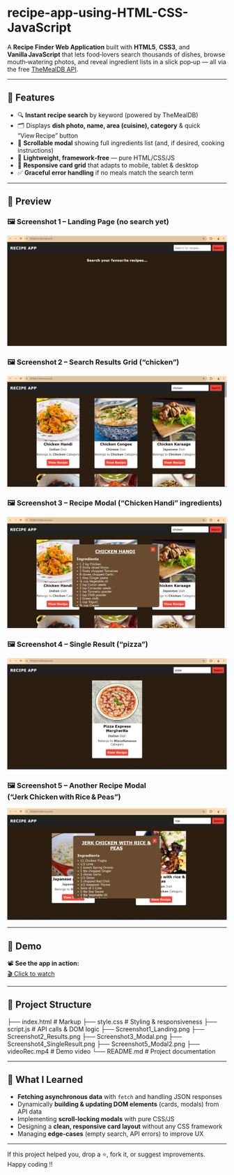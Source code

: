 # recipe-app-using-HTML-CSS-JavaScript

A **Recipe Finder Web Application** built with **HTML5**, **CSS3**, and **Vanilla JavaScript** that lets food‑lovers search thousands of dishes, browse mouth‑watering photos, and reveal ingredient lists in a slick pop‑up — all via the free [TheMealDB API](https://www.themealdb.com/api.php).

---

## 🚀 Features

- 🔍 **Instant recipe search** by keyword (powered by TheMealDB)  
- 🗂️ Displays **dish photo, name, area (cuisine), category** & quick “View Recipe” button  
- 🍴 **Scrollable modal** showing full ingredients list (and, if desired, cooking instructions)  
- 💾 **Lightweight, framework‑free** — pure HTML/CSS/JS  
- 📱 **Responsive card grid** that adapts to mobile, tablet & desktop  
- ✅ **Graceful error handling** if no meals match the search term  

---

## 📸 Preview

### 🖼️ Screenshot 1 – Landing Page (no search yet)  
![Recipe App – Landing](./Screenshot1.png)

### 🖼️ Screenshot 2 – Search Results Grid (“chicken”)  
![Recipe App – Search Results](./Screenshot2.png)

### 🖼️ Screenshot 3 – Recipe Modal (“Chicken Handi” ingredients)  
![Recipe App – Modal](./Screenshot3.png)

### 🖼️ Screenshot 4 – Single Result (“pizza”)  
![Recipe App – Single Result](./Screenshot4.png)

### 🖼️ Screenshot 5 – Another Recipe Modal (“Jerk Chicken with Rice & Peas”)  
![Recipe App – Modal 2](./Screenshot5.png)

---

## 🎥 Demo

📽️ **See the app in action:**  
[🎬 Click to watch](./videoRec.mp4)

---

## 📂 Project Structure

├── index.html # Markup
├── style.css # Styling & responsiveness
├── script.js # API calls & DOM logic
├── Screenshot1_Landing.png
├── Screenshot2_Results.png
├── Screenshot3_Modal.png
├── Screenshot4_SingleResult.png
├── Screenshot5_Modal2.png
├── videoRec.mp4 # Demo video
└── README.md # Project documentation


---

## 🧠 What I Learned

- **Fetching asynchronous data** with `fetch` and handling JSON responses  
- Dynamically **building & updating DOM elements** (cards, modals) from API data  
- Implementing **scroll‑locking modals** with pure CSS/JS  
- Designing a **clean, responsive card layout** without any CSS framework  
- Managing **edge‑cases** (empty search, API errors) to improve UX  

---

If this project helped you, drop a ⭐, fork it, or suggest improvements.  
Happy coding !!
